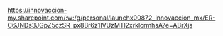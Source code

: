 https://innovaccion-my.sharepoint.com/:w:/g/personal/launchx00872_innovaccion_mx/ER-C6JNDs3JGpZ5czSR_px8Br6z1IVUzMTl2xrklcrmhsA?e=ABrXjs
